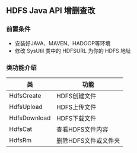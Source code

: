 ## HDFS Java API 增删查改

### 前置条件

* 安装好JAVA、MAVEN、HADOOP等环境
* 修改 SysUtil 类中的 HDFSURL 为你的 HDFS 地址

### 类功能介绍

类 | 功能
---|---
HdfsCreate | HDFS创建文件
HdfsUpload | HDFS上传文件
HdfsDownload | HDFS下载文件
HdfsCat | 查看HDFS文件内容
HdfsRm | 删除HDFS文件或文件夹




